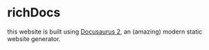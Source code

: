 # richDocs

this website is built using [Docusaurus 2](https://docusaurus.io/), an (amazing) modern static website generator.

